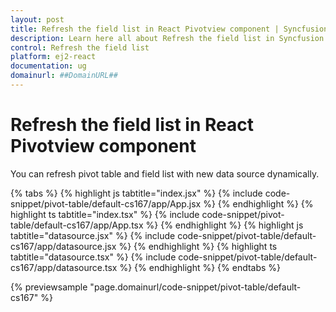 ```yaml
---
layout: post
title: Refresh the field list in React Pivotview component | Syncfusion
description: Learn here all about Refresh the field list in Syncfusion React Pivotview component of Syncfusion Essential JS 2 and more.
control: Refresh the field list 
platform: ej2-react
documentation: ug
domainurl: ##DomainURL##
---
```


# Refresh the field list in React Pivotview component

You can refresh pivot table and field list with new data source dynamically.

{% tabs %}
{% highlight js tabtitle="index.jsx" %}
{% include code-snippet/pivot-table/default-cs167/app/App.jsx %}
{% endhighlight %}
{% highlight ts tabtitle="index.tsx" %}
{% include code-snippet/pivot-table/default-cs167/app/App.tsx %}
{% endhighlight %}
{% highlight js tabtitle="datasource.jsx" %}
{% include code-snippet/pivot-table/default-cs167/app/datasource.jsx %}
{% endhighlight %}
{% highlight ts tabtitle="datasource.tsx" %}
{% include code-snippet/pivot-table/default-cs167/app/datasource.tsx %}
{% endhighlight %}
{% endtabs %}

 {% previewsample "page.domainurl/code-snippet/pivot-table/default-cs167" %}
